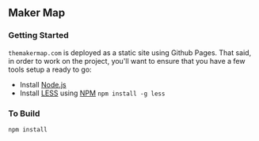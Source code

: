 ## Maker Map

### Getting Started
`themakermap.com` is deployed as a static site using Github Pages. That said, in order to work on the project, you'll want to ensure that you have a few tools setup a ready to go:

- Install [Node.js](http://nodejs.org/)
- Install [LESS](http://lesscss.org/) using [NPM](https://npmjs.org/) `npm install -g less`

### To Build
```bash
npm install
```
